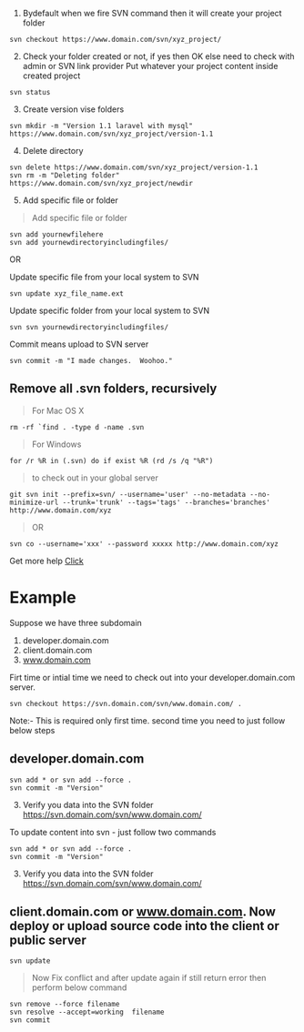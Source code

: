 1) Bydefault when we fire SVN command then it will create your project folder

```	
svn checkout https://www.domain.com/svn/xyz_project/
```
2) Check your folder created or not, if yes then OK else need to check with admin or SVN link provider
 Put whatever your project content inside created project
 ```
 svn status
 ```
3) Create version vise folders
```
svn mkdir -m "Version 1.1 laravel with mysql" https://www.domain.com/svn/xyz_project/version-1.1
```
4) Delete directory
```
svn delete https://www.domain.com/svn/xyz_project/version-1.1
svn rm -m "Deleting folder" https://www.domain.com/svn/xyz_project/newdir
```
5) Add specific file or folder
> Add specific file or folder
```
svn add yournewfilehere 
svn add yournewdirectoryincludingfiles/ 
```
OR

Update specific file from your local system to SVN
```
svn update xyz_file_name.ext
```
Update specific folder from your local system to SVN
```
svn svn yournewdirectoryincludingfiles/ 
```
Commit means upload to SVN server
```
svn commit -m "I made changes.  Woohoo."
```
## Remove all .svn folders, recursively
> For Mac OS X
```
rm -rf `find . -type d -name .svn
```
> For Windows
```
for /r %R in (.svn) do if exist %R (rd /s /q "%R")
```

> to check out in your global server
```
git svn init --prefix=svn/ --username='user' --no-metadata --no-minimize-url --trunk='trunk' --tags='tags' --branches='branches' http://www.domain.com/xyz
```
> OR
```
svn co --username='xxx' --password xxxxx http://www.domain.com/xyz
```
Get more help [Click](https://stat.ethz.ch/pipermail/bioc-devel/2016-May/009224.html)

# Example

Suppose we have three subdomain
1) developer.domain.com
2) client.domain.com
3) www.domain.com

Firt time or intial time we need to check out into your developer.domain.com server.
``` 
svn checkout https://svn.domain.com/svn/www.domain.com/ .
```
Note:- This is required only first time. second time you need to just follow below steps

## developer.domain.com
```
svn add * or svn add --force .
svn commit -m "Version"
```
3) Verify you data into the SVN folder https://svn.domain.com/svn/www.domain.com/

To update content into svn - just follow two commands
```
svn add * or svn add --force .
svn commit -m "Version"
```
3) Verify you data into the SVN folder https://svn.domain.com/svn/www.domain.com/

## client.domain.com or www.domain.com. Now deploy or upload source code into the client or public server
```
svn update
```
> Now Fix conflict and after update again if still return error then perform below command
```
svn remove --force filename
svn resolve --accept=working  filename
svn commit
```